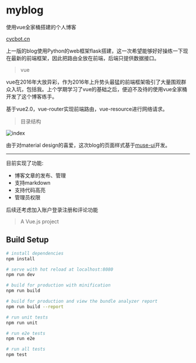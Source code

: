 # myblog
使用vue全家桶搭建的个人博客

<a href="http://cycbot.cn/">cycbot.cn</a>

上一版的blog使用Python的web框架flask搭建，这一次希望能够好好操练一下现在最新的前端框架，因此把路由全放在前端，后端只提供数据接口。

> vue

vue在2016年大放异彩，作为2016年上升势头最猛的前端框架吸引了大量围观群众入坑，包括我。上个学期学习了vue的基础之后，便迫不及待的使用vue全家桶开发了这个博客练手。

基于vue2.0，vue-router实现前端路由，vue-resource进行网络请求。

> 目录结构

![index](http://on5kn0awz.bkt.clouddn.com/%E5%B1%8F%E5%B9%95%E5%BF%AB%E7%85%A7%202017-03-30%20%E4%B8%8B%E5%8D%883.35.06.png)

由于对material design的喜爱，这次blog的页面样式基于[muse-ui](http://www.muse-ui.org/#/index)开发。

***

目前实现了功能:

* 博客文章的发布、管理
* 支持markdown
* 支持代码高亮
* 管理员权限

后续还考虑加入账户登录注册和评论功能

> A Vue.js project

## Build Setup

``` bash
# install dependencies
npm install

# serve with hot reload at localhost:8080
npm run dev

# build for production with minification
npm run build

# build for production and view the bundle analyzer report
npm run build --report

# run unit tests
npm run unit

# run e2e tests
npm run e2e

# run all tests
npm test
```

